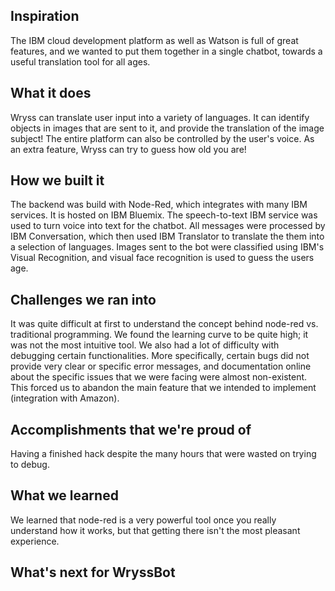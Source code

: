 ## Inspiration

The IBM cloud development platform as well as Watson is full of great features, and we wanted to put them together in a single chatbot, towards a useful translation tool for all ages.

## What it does

Wryss can translate user input into a variety of languages. It can identify objects in images that are sent to it, and provide the translation of the image subject! The entire platform can also be controlled by the user's voice. As an extra feature, Wryss can try to guess how old you are!

## How we built it

The backend was build with Node-Red, which integrates with many IBM services. It is hosted on IBM Bluemix. The speech-to-text IBM service was used to turn voice into text for the chatbot. All messages were processed by IBM Conversation, which then used IBM Translator to translate the them into a selection of languages. Images sent to the bot were classified using IBM's Visual Recognition, and visual face recognition is used to guess the users age.

## Challenges we ran into

It was quite difficult at first to understand the concept behind node-red vs. traditional programming. We found the learning curve to be quite high; it was not the most intuitive tool. We also had a lot of difficulty with debugging certain functionalities. More specifically, certain bugs did not provide very clear or specific error messages, and documentation online about the specific issues that we were facing were almost non-existent. This forced us to abandon the main feature that we intended to implement (integration with Amazon). 

## Accomplishments that we're proud of

Having a finished hack despite the many hours that were wasted on trying to debug.

## What we learned

We learned that node-red is a very powerful tool once you really understand how it works, but that getting there isn't the most pleasant experience.

## What's next for WryssBot
